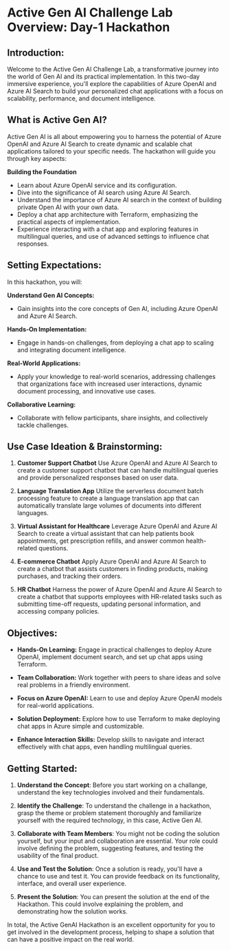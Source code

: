 # Active Gen AI Challenge Lab Overview: Day-1 Hackathon

## Introduction:
Welcome to the Active Gen AI Challenge Lab, a transformative journey into the world of Gen AI and its practical implementation. In this two-day immersive experience, you'll explore the capabilities of Azure OpenAI and Azure AI Search to build your personalized chat applications with a focus on scalability, performance, and document intelligence.

## What is Active Gen AI?
Active Gen AI is all about empowering you to harness the potential of Azure OpenAI and Azure AI Search to create dynamic and scalable chat applications tailored to your specific needs. The hackathon will guide you through key aspects:

**Building the Foundation**
- Learn about Azure OpenAI service and its configuration.
- Dive into the significance of AI search using Azure AI Search.
- Understand the importance of Azure AI search in the context of building private Open AI with your own data.
- Deploy a chat app architecture with Terraform, emphasizing the practical aspects of implementation.
- Experience interacting with a chat app and exploring features in multilingual queries, and use of advanced settings to influence chat responses.

## Setting Expectations:
In this hackathon, you will:

**Understand Gen AI Concepts:**
- Gain insights into the core concepts of Gen AI, including Azure OpenAI and Azure AI Search.

**Hands-On Implementation:**
- Engage in hands-on challenges, from deploying a chat app to scaling and integrating document intelligence.

**Real-World Applications:**
- Apply your knowledge to real-world scenarios, addressing challenges that organizations face with increased user interactions, dynamic document processing, and innovative use cases.

**Collaborative Learning:**
- Collaborate with fellow participants, share insights, and collectively tackle challenges.

## Use Case Ideation & Brainstorming:
1. **Customer Support Chatbot**
Use Azure OpenAI and Azure AI Search to create a customer support chatbot that can handle multilingual queries and provide personalized responses based on user data.

1. **Language Translation App**
Utilize the serverless document batch processing feature to create a language translation app that can automatically translate large volumes of documents into different languages.

1. **Virtual Assistant for Healthcare**
Leverage Azure OpenAI and Azure AI Search to create a virtual assistant that can help patients book appointments, get prescription refills, and answer common health-related questions.

1. **E-commerce Chatbot**
Apply Azure OpenAI and Azure AI Search to create a chatbot that assists customers in finding products, making purchases, and tracking their orders.

1. **HR Chatbot**
Harness the power of Azure OpenAI and Azure AI Search to create a chatbot that supports employees with HR-related tasks such as submitting time-off requests, updating personal information, and accessing company policies.



## Objectives:

- **Hands-On Learning:** Engage in practical challenges to deploy Azure OpenAI, implement document search, and set up chat apps using Terraform.

- **Team Collaboration:** Work together with peers to share ideas and solve real problems in a friendly environment.

- **Focus on Azure OpenAI:** Learn to use and deploy Azure OpenAI models for real-world applications.

- **Solution Deployment:** Explore how to use Terraform to make deploying chat apps in Azure simple and customizable.

- **Enhance Interaction Skills:** Develop skills to navigate and interact effectively with chat apps, even handling multilingual queries.


## Getting Started:

1. **Understand the Concept**: Before you start working on a challange, understand the key technologies involved and their fundamentals. 

2. **Identify the Challenge**: To understand the challenge in a hackathon, grasp the theme or problem statement thoroughly and familiarize yourself with the required technology, in this case, Active Gen AI.

3. **Collaborate with Team Members**: You might not be coding the solution yourself, but your input and collaboration are essential. Your role could involve defining the problem, suggesting features, and testing the usability of the final product.

4. **Use and Test the Solution**: Once a solution is ready, you'll have a chance to use and test it. You can provide feedback on its functionality, interface, and overall user experience.

5. **Present the Solution**: You can present the solution at the end of the Hackathon. This could involve explaining the problem, and demonstrating how the solution works.


In total, the Active GenAI Hackathon is an excellent opportunity for you to get involved in the development process, helping to shape a solution that can have a positive impact on the real world.
